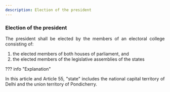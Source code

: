 ```yaml
---
description: Election of the president
---
```


### Election of the president

<div style="text-align: justify">

The president shall be elected by the members of an electoral college consisting of:

</div>

1. <div style="text-align: justify"> the elected members of both houses of parliament, and
2. <div style="text-align: justify"> the elected members of the legislative assemblies of the states

??? info "Explanation"
    <div style="text-align: justify"> In this article and Article 55, "state" includes the national capital territory of Delhi and the union territory of Pondicherry.

